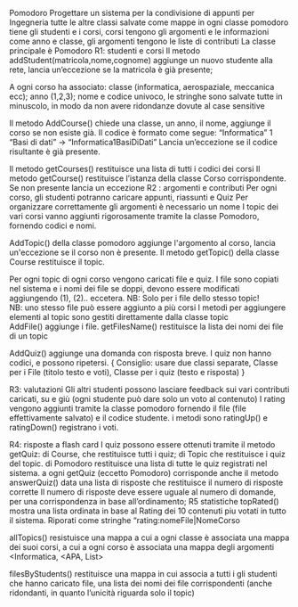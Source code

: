Pomodoro
Progettare un sistema per la condivisione di appunti per Ingegneria 
tutte le altre classi salvate come mappe in ogni classe 
pomodoro tiene gli studenti e i corsi, corsi tengono gli argomenti e le informazioni come 
anno e classe, gli argomenti tengono le liste di contributi
La classe principale è Pomodoro
R1: studenti e corsi
Il metodo addStudent(matricola,nome,cognome) aggiunge un nuovo studente alla rete, lancia un’eccezione se la matricola è già presente;


A ogni corso ha associato: classe (informatica, aerospaziale, meccanica ecc); anno (1,2,3); nome e codice univoco, le stringhe sono salvate tutte in minuscolo, in modo da non avere ridondanze dovute al case sensitive
        
Il metodo AddCourse() chiede una classe, un anno, il nome, aggiunge il corso se non esiste già. Il codice è formato come segue: “Informatica” 1 “Basi di dati” → “Informatica1BasiDiDati”
Lancia un’eccezione se il codice risultante è già presente.


Il metodo getCourses() restituisce una lista di tutti i codici dei corsi
Il metodo getCourse() restituisce l’istanza della classe Corso corrispondente. Se non presente lancia un eccezione
R2 : argomenti e contributi
Per ogni corso, gli studenti potranno caricare appunti, riassunti e Quiz
Per organizzare correttamente gli argomenti è necessario un nome
I topic dei vari corsi vanno aggiunti rigorosamente tramite la classe Pomodoro, fornendo codici e nomi.


AddTopic() della classe pomodoro aggiunge l'argomento al corso, lancia un'eccezione se il corso non è presente.
Il metodo getTopic() della classe Course restituisce il topic.


Per ogni topic di ogni corso vengono caricati file e quiz. I file sono copiati nel sistema e  i nomi dei file se doppi, devono essere modificati aggiungendo (1), (2).. eccetera.
NB: Solo per i file dello stesso topic!  
NB: uno stesso file può essere aggiunto a più corsi
I metodi per aggiungere elementi al topic sono gestiti direttamente dalla classe topic        
AddFile()  aggiunge i file. 
getFilesName() restituisce la lista dei nomi dei file di un topic


AddQuiz() aggiunge una domanda con risposta breve.
I quiz non hanno codici, e possono ripetersi.
{ Consiglio: usare due classi separate, Classe per i File (titolo testo e voti), Classe per i quiz  (testo e risposta) }


R3: valutazioni
Gli altri studenti possono lasciare feedback sui vari contributi caricati, su e giù (ogni studente può dare solo un voto al contenuto)
I rating vengono aggiunti tramite la classe pomodoro fornendo il file (file effettivamente salvato) e il codice studente. i metodi sono ratingUp() e ratingDown() registrano i voti.


R4: risposte a flash card
I quiz possono essere ottenuti tramite il metodo getQuiz:
di Course, che restituisce tutti i quiz; 
di Topic che restituisce i quiz del topic.
di Pomodoro restituisce una lista di tutte le quiz registrati nel sistema.
a ogni getQuiz (eccetto Pomodoro) corrisponde anche il metodo answerQuiz() data una lista di risposte che restituisce il numero di risposte corrette
Il numero di risposte deve essere uguale al numero di domande, per una corrispondenza in base all’ordinamento;
R5 statistiche
topRated() mostra una lista ordinata in base al Rating dei 10 contenuti piu votati in tutto il sistema. Riporati come stringhe “rating:nomeFile|NomeCorso


allTopics() resistuisce una mappa a cui a ogni classe è associata una mappa dei suoi corsi, a cui a ogni corso è associata una mappa degli argomenti
<Informatica, <APA, List<topic>> 


 filesByStudents() restituisce una mappa in cui associa a tutti i gli studenti che hanno caricato file, una lista dei nomi dei file corrispondenti (anche ridondanti, in quanto l’unicità riguarda solo il topic)
